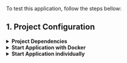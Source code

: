 To test this application, follow the steps bellow:

## 1. Project Configuration

<details>
  <summary><strong>Project Dependencies</strong></summary>

### 1.1 Installing project dependencies

- Install [Python](https://www.python.org/downloads/)
- Install [Docker](https://docs.docker.com/desktop/install/windows-install/)
- Install [Node](https://nodejs.org/en)


### 1.2 DataBase Configuration
- Install [MariaDB](https://mariadb.org/download/?t=mariadb&o=true&p=mariadb&r=10.3.13&os=windows&cpu=x86&pkg=msi)
- After that, open the HeidiSQL application and configure with this information:
```sh
User: root
Password: 123456
Port: 3307
```
- This information can be checked in `ecommerce_fastapi_angular\api\src\config\configDB.py`
- Create a new database in the root with the name ecommercedb
- You don't need create the tables, just the database. More, in the next section

#### 1.2.2 To create database tables it's necessary perform the bellow command
- Open cmd in the `ecommerce_fastapi_angular\api` directory again
- perform `alembic upgrade head` command 
- For more information about alembic, see the section `2.1 About Alembic`

```sh
alembic upgrade head
```

**obs:** Using this command, the required tables will be created in the database.

</details>

<details>
<summary><strong>Start Application with Docker</strong></summary>

To start application with docker:
- Open cmd in the `ecommerce_fastapi_angular\` directory
- and perform:
```sh
npm run dev
```

This command run the application in dev mode. To start application in production and test mode, change thw word from **dev** to **prod** or **test**:

To delete containers and stop application, use the command:
```sh
npm run down
```

</details>

<details>
<summary><strong>Start Application individually</strong></summary>

### 1.3 Starting the BackEnd application

- Open cmd in the `ecommerce_fastapi_angular\api` directory
- Create a python virtual enviroment with: `py -m venv venv`
- Open the virtual enviroment with: `venv\Scripts\activate` (on Windows)
- Install the project dependencies with: `pip install -r requirements.txt`

```sh
py -m venv venv
venv\Scripts\activate
pip install -r requirements.txt
```
- To start backend performing the command
```sh
uvicorn src.api:app --reload
```
- The server will open on http://127.0.0.1:8000
- Open your browser at http://127.0.0.1:8000/docs
- Then, you can create, read, update or delete users (Be happy!)
### 1.4 FrontEnd

To install the FrontEnd dependencies, check the Readme in the `ecommerce_fastapi_angular\frontend` directory.
___

</details>